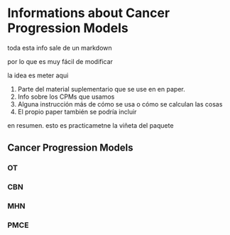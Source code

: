 # Informations about Cancer Progression Models
toda esta info sale de un markdown

por lo que es muy fácil de modificar

la idea es meter aqui
1. Parte del material suplementario que se use en en paper.
2. Info sobre los CPMs que usamos
3. Alguna instrucción más de cómo se usa o cómo se calculan las cosas
4. El propio paper también se podría incluir

en resumen. esto es practicametne la viñeta del paquete
## Cancer Progression Models

### OT
### CBN
### MHN
### PMCE